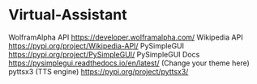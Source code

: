 # Virtual-Assistant

WolframAlpha API https://developer.wolframalpha.com/
Wikipedia API https://pypi.org/project/Wikipedia-API/
PySimpleGUI https://pypi.org/project/PySimpleGUI/
PySimpleGUI Docs https://pysimplegui.readthedocs.io/en/latest/ (Change your theme here)
pyttsx3 (TTS engine) https://pypi.org/project/pyttsx3/
